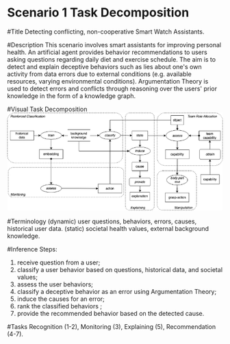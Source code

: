 # Scenario 1 Task Decomposition


#Title 
Detecting conflicting, non-cooperative Smart Watch Assistants.

#Description 
This scenario involves smart assistants for improving personal health. An artificial agent provides behavior recommendations to users asking questions regarding daily diet and exercise schedule. The aim is to detect and explain deceptive behaviors such as lies about one's own activity from data errors due to external conditions (e.g. available resources, varying environmental conditions).  Argumentation Theory is used to detect errors and conflicts through reasoning over the users' prior knowledge in the form of a knowledge graph.

#Visual Task Decomposition
![S2.png](S2.png)

#Terminology 
(dynamic) user questions, behaviors, errors, causes, historical user
data. (static) societal health values, external background knowledge.

#Inference Steps:
1. receive question from a user;
2. classify a user behavior based on questions, historical data, and societal values;
3. assess the user behaviors;
4. classify a deceptive behavior as an error using Argumentation Theory;
5. induce the causes for an error;
6. rank the classified behaviors ;
7. provide the recommended behavior based on the detected cause.

#Tasks 
Recognition (1-2), Monitoring (3), Explaining (5), Recommendation (4-7).

